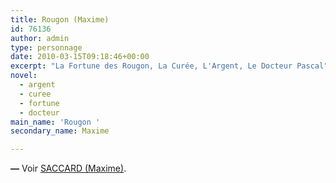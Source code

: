 ```yaml
---
title: Rougon (Maxime)
id: 76136
author: admin
type: personnage
date: 2010-03-15T09:18:46+00:00
excerpt: "La Fortune des Rougon, La Curée, L'Argent, Le Docteur Pascal"
novel:
  - argent
  - curee
  - fortune
  - docteur
main_name: 'Rougon '
secondary_name: Maxime

---
```

**—** Voir <a href="/personnage/saccard-maxime/" target="_self">SACCARD (Maxime)</a>.